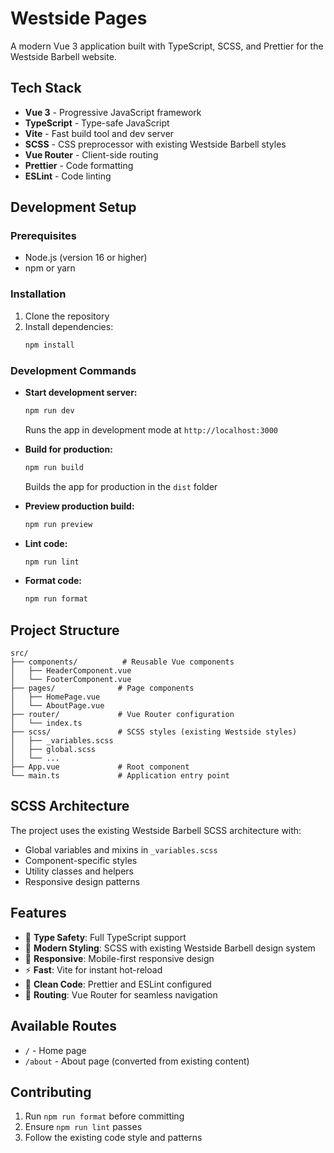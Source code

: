# Westside Pages

A modern Vue 3 application built with TypeScript, SCSS, and Prettier for the Westside Barbell website.

## Tech Stack

- **Vue 3** - Progressive JavaScript framework
- **TypeScript** - Type-safe JavaScript
- **Vite** - Fast build tool and dev server
- **SCSS** - CSS preprocessor with existing Westside Barbell styles
- **Vue Router** - Client-side routing
- **Prettier** - Code formatting
- **ESLint** - Code linting

## Development Setup

### Prerequisites

- Node.js (version 16 or higher)
- npm or yarn

### Installation

1. Clone the repository
2. Install dependencies:
   ```bash
   npm install
   ```

### Development Commands

- **Start development server:**
  ```bash
  npm run dev
  ```
  Runs the app in development mode at `http://localhost:3000`

- **Build for production:**
  ```bash
  npm run build
  ```
  Builds the app for production in the `dist` folder

- **Preview production build:**
  ```bash
  npm run preview
  ```

- **Lint code:**
  ```bash
  npm run lint
  ```

- **Format code:**
  ```bash
  npm run format
  ```

## Project Structure

```
src/
├── components/          # Reusable Vue components
│   ├── HeaderComponent.vue
│   └── FooterComponent.vue
├── pages/              # Page components
│   ├── HomePage.vue
│   └── AboutPage.vue
├── router/             # Vue Router configuration
│   └── index.ts
├── scss/               # SCSS styles (existing Westside styles)
│   ├── _variables.scss
│   ├── global.scss
│   └── ...
├── App.vue             # Root component
└── main.ts             # Application entry point
```

## SCSS Architecture

The project uses the existing Westside Barbell SCSS architecture with:

- Global variables and mixins in `_variables.scss`
- Component-specific styles
- Utility classes and helpers
- Responsive design patterns

## Features

- 🎯 **Type Safety**: Full TypeScript support
- 🎨 **Modern Styling**: SCSS with existing Westside Barbell design system
- 📱 **Responsive**: Mobile-first responsive design
- ⚡ **Fast**: Vite for instant hot-reload
- 🧹 **Clean Code**: Prettier and ESLint configured
- 🧭 **Routing**: Vue Router for seamless navigation

## Available Routes

- `/` - Home page
- `/about` - About page (converted from existing content)

## Contributing

1. Run `npm run format` before committing
2. Ensure `npm run lint` passes
3. Follow the existing code style and patterns
